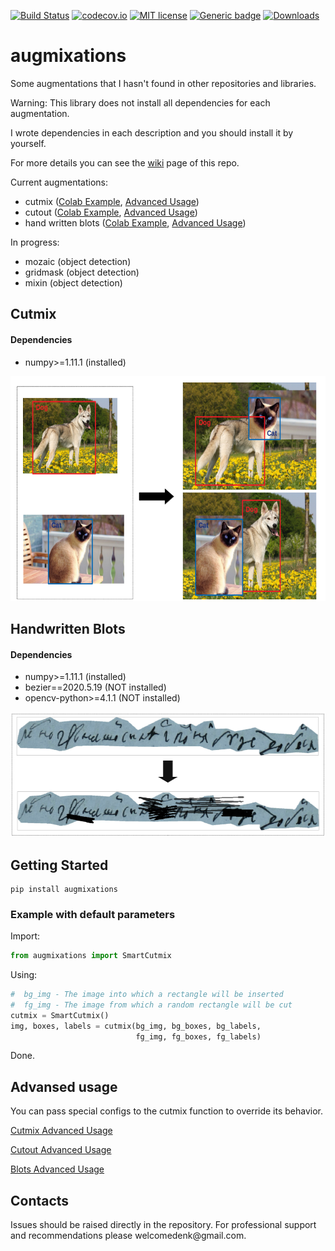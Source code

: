 [![Build Status](https://travis-ci.com/TheDenk/augmixations.svg?branch=master)](https://travis-ci.com/TheDenk/augmixations)
[![codecov.io](https://codecov.io/github/TheDenk/augmixations/coverage.svg?branch=master)](https://codecov.io/github/TheDenk/augmixations?branch=master)
[![MIT license](https://img.shields.io/badge/License-MIT-blue.svg)](https://lbesson.mit-license.org/)
[![Generic badge](https://img.shields.io/badge/python-3.6|3.7|3.8-blue.svg)](https://shields.io/)
[![Downloads](https://pepy.tech/badge/augmixations)](https://pepy.tech/project/augmixations)

# augmixations
Some augmentations that I hasn't found in other repositories and libraries.  
  
Warning: This library does not install all dependencies for each augmentation.  

I wrote dependencies in each description and you should install it by yourself.  
  
For more details you can see the <a href="https://github.com/TheDenk/augmixations/wiki">wiki</a> page of this repo.  


Current augmentations:  
  - cutmix (<a href="https://github.com/TheDenk/augmixations/blob/master/examples/cutmix_example.ipynb">Colab Example</a>, <a href="https://github.com/TheDenk/augmixations/wiki/Cutmix-Advanced-Usage">Advanced Usage</a>)  
  - cutout (<a href="https://github.com/TheDenk/augmixations/blob/master/examples/cutout_example.ipynb">Colab Example</a>, <a href="https://github.com/TheDenk/augmixations/wiki/Cutout-Advanced-Usage">Advanced Usage</a>)  
  - hand written blots (<a href="https://github.com/TheDenk/augmixations/blob/master/examples/blots_example.ipynb">Colab Example</a>, <a href="https://github.com/TheDenk/augmixations/wiki/Blots-Advanced-Usage">Advanced Usage</a>)  


In progress:  
  - mozaic (object detection)  
  - gridmask (object detection)  
  - mixin (object detection)  
   
## Cutmix  
#### Dependencies  

- numpy>=1.11.1 (installed) 
  
<p>
<img src="images/cutmix_current.png" width="600" height="360" title="Current cutmix"/> 
</p> 

## Handwritten Blots
#### Dependencies  


- numpy>=1.11.1 (installed)
- bezier==2020.5.19 (NOT installed)
- opencv-python>=4.1.1 (NOT installed)

<p>
<img src="images/blots.png" width="600" height="200" title="Blots"/> 
</p> 

## Getting Started
    pip install augmixations  

### Example with default parameters  


  Import:  
```python
from augmixations import SmartСutmix  
```
  Using:  
```python
#  bg_img - The image into which a rectangle will be inserted  
#  fg_img - The image from which a random rectangle will be cut 
cutmix = SmartCutmix()
img, boxes, labels = cutmix(bg_img, bg_boxes, bg_labels,
                            fg_img, fg_boxes, fg_labels)  
```
  Done.
 
## Advansed usage 

<p>You can pass special configs to the cutmix function to override its behavior.</p>   
<a href="https://github.com/TheDenk/augmixations/wiki/Cutmix-Advanced-Usage"><p>Cutmix Advanced Usage</p></a>  
<a href="https://github.com/TheDenk/augmixations/wiki/Cutout-Advanced-Usage"><p>Cutout Advanced Usage</p></a>  
<a href="https://github.com/TheDenk/augmixations/wiki/Blots-Advanced-Usage"><p>Blots Advanced Usage</p></a>  

## Contacts
<p>Issues should be raised directly in the repository. For professional support and recommendations please <a>welcomedenk@gmail.com</a>.</p>
  
  
